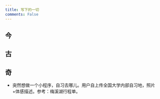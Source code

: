 ```yaml
---
title: 写下的一切
comments: False
---
```


## 今

## 古

## 奇
- 突然想做一个小程序，自习去哪儿。用户自上传全国大学内部自习地，照片+体感描述。参考：梅溪湖行程单。